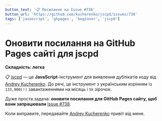 ```yaml
---
button_text: '📋 Посилання на Issue #738'
button_url: 'https://github.com/kucherenko/jscpd/issues/738'
tags: ['javascript', 'ghpages', 'beginner', 'jscpd']
---
```


# Оновити посилання на GitHub Pages сайті для jscpd

**Складність: легка**

📋 [jscpd](https://github.com/kucherenko/jscpd) — це **JavaScript**-інструмент для виявлення дублікатів коду від [Andrey Kucherenko](https://github.com/kucherenko). До речі, це інструмент з українським корінням із `133,000(!)` завантаженнями на місяць і `5k` зірочок.

Дуже проста задача: **оновити посилання для GitHub Pages сайту, щоб вони запрацювали** [Issue #738](https://github.com/kucherenko/jscpd/issues/738).

Коли виправите, передавайте [Andrey Kucherenko](https://github.com/kucherenko) привіт від мене.

